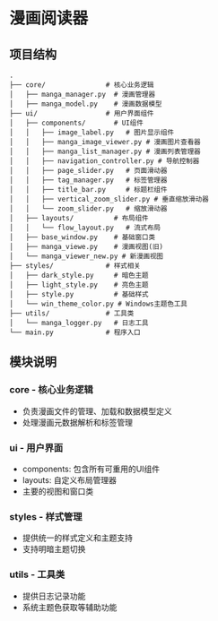 # 漫画阅读器

## 项目结构

```
.
├── core/               # 核心业务逻辑
│   ├── manga_manager.py  # 漫画管理器
│   ├── manga_model.py    # 漫画数据模型
├── ui/                 # 用户界面组件
│   ├── components/       # UI组件
│   │   ├── image_label.py   # 图片显示组件
│   │   ├── manga_image_viewer.py # 漫画图片查看器
│   │   ├── manga_list_manager.py # 漫画列表管理器
│   │   ├── navigation_controller.py # 导航控制器
│   │   ├── page_slider.py   # 页面滑动器
│   │   ├── tag_manager.py   # 标签管理器
│   │   ├── title_bar.py     # 标题栏组件
│   │   ├── vertical_zoom_slider.py # 垂直缩放滑动器
│   │   └── zoom_slider.py   # 缩放滑动器
│   ├── layouts/          # 布局组件
│   │   └── flow_layout.py   # 流式布局
│   ├── base_window.py    # 基础窗口类
│   ├── manga_viewe.py    # 漫画视图(旧)
│   └── manga_viewer_new.py # 新漫画视图
├── styles/             # 样式相关
│   ├── dark_style.py     # 暗色主题
│   ├── light_style.py    # 亮色主题
│   ├── style.py          # 基础样式
│   └── win_theme_color.py # Windows主题色工具
├── utils/              # 工具类
│   └── manga_logger.py   # 日志工具
└── main.py             # 程序入口
```

## 模块说明

### core - 核心业务逻辑
- 负责漫画文件的管理、加载和数据模型定义
- 处理漫画元数据解析和标签管理

### ui - 用户界面
- components: 包含所有可重用的UI组件
- layouts: 自定义布局管理器
- 主要的视图和窗口类

### styles - 样式管理
- 提供统一的样式定义和主题支持
- 支持明暗主题切换

### utils - 工具类
- 提供日志记录功能
- 系统主题色获取等辅助功能